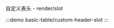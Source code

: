 <!-- 基本使用

:::demo
basic-table/basic
::: -->

<!-- 操作栏和操作列

:::demo
basic-table/operations-with-actions
::: -->

<!-- 表格数据单选

:::demo
basic-table/radio-selection
::: -->

<!-- 表格数据多选

:::demo
basic-table/selection
::: -->

<!-- 序号

:::demo
basic-table/index
::: -->

<!-- 展开，与expand插槽

:::demo
basic-table/expand
::: -->

<!-- 自定义表头 - render/h

:::demo
basic-table/custom-header-h
::: -->

<!-- 自定义表头 - render/jsx

:::demo
basic-table/custom-header-jsx
::: -->

自定义表头 - render/slot

:::demo
basic-table/custom-header-slot
:::

<!--
自定义列模板 - render/h

:::demo
basic-table/custom-column-h
::: -->

<!-- 自定义列模板 - render/jsx

:::demo
basic-table/custom-column-jsx
::: -->

<!-- 自定义列模板 - slot

:::demo
basic-table/custom-column-slot
::: -->

<!-- 自定义列模板 - display type

:::demo
basic-table/custom-column-display
::: -->

<!-- 格式化数据 - display type

:::demo
basic-table/formatter
::: -->

<!-- 使用hook - useTableData

:::demo
basic-table/use-table-data
::: -->

<!-- 使用hook - useTableSelection

:::demo
basic-table/use-table-selection
::: -->

<!-- 使用hook - useTableRadioSelection

:::demo
basic-table/use-table-radio-selection
::: -->

<!-- 使用hook - page

:::demo
basic-table/map-page-field
::: -->
<!--
搜索的布局，与省略

:::demo
basic-table/search
::: -->

<!-- 搜索的布局 inline-search-button

:::demo
basic-table/search
::: -->
